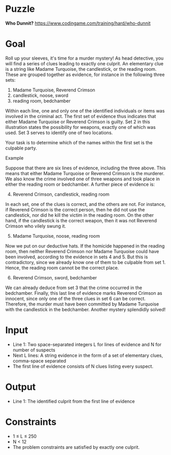 # Puzzle
**Who Dunnit?** https://www.codingame.com/training/hard/who-dunnit

# Goal
Roll up your sleeves, it's time for a murder mystery! As head detective, you will find a series of clues leading to exactly one culprit. An elementary clue is a string like Madame Turquoise, the candlestick, or the reading room. These are grouped together as evidence, for instance in the following three sets:  
1. Madame Turquoise, Reverend Crimson  
2. candlestick, noose, sword  
3. reading room, bedchamber  

Within each line, one and only one of the identified individuals or items was involved in the criminal act. The first set of evidence thus indicates that either Madame Turquoise or Reverend Crimson is guilty. Set 2 in this illustration states the possibility for weapons, exactly one of which was used. Set 3 serves to identify one of two locations.

Your task is to determine which of the names within the first set is the culpable party.

Example

Suppose that there are six lines of evidence, including the three above. This means that either Madame Turquoise or Reverend Crimson is the murderer. We also know the crime involved one of three weapons and took place in either the reading room or bedchamber. A further piece of evidence is:

4. Reverend Crimson, candlestick, reading room

In each set, one of the clues is correct, and the others are not. For instance, if Reverend Crimson is the correct person, then he did not use the candlestick, nor did he kill the victim in the reading room. On the other hand, if the candlestick is the correct weapon, then it was not Reverend Crimson who vilely swung it.

5. Madame Turquoise, noose, reading room

Now we put on our deductive hats. If the homicide happened in the reading room, then neither Reverend Crimson nor Madame Turquoise could have been involved, according to the evidence in sets 4 and 5. But this is contradictory, since we already know one of them to be culpable from set 1. Hence, the reading room cannot be the correct place.

6. Reverend Crimson, sword, bedchamber

We can already deduce from set 3 that the crime occurred in the bedchamber. Finally, this last line of evidence marks Reverend Crimson as innocent, since only one of the three clues in set 6 can be correct. Therefore, the murder must have been committed by Madame Turquoise with the candlestick in the bedchamber. Another mystery splendidly solved!

# Input
* Line 1: Two space-separated integers L for lines of evidence and N for number of suspects
* Next L lines: A string evidence in the form of a set of elementary clues, comma-space separated
* The first line of evidence consists of N clues listing every suspect.

# Output
* Line 1: The identified culprit from the first line of evidence

# Constraints
* 1 ≤ L ≤ 250
* N < 12
* The problem constraints are satisfied by exactly one culprit.
